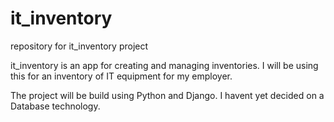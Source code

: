# it_inventory
repository for it_inventory project

it_inventory is an app for creating and managing inventories. I will be using this for an inventory of IT equipment for my employer.

The project will be build using Python and Django. I havent yet decided on a Database technology.
